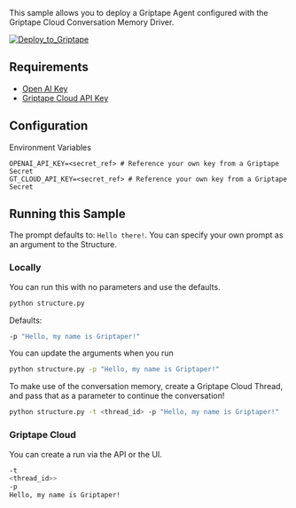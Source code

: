 This sample allows you to deploy a Griptape Agent configured with the Griptape Cloud Conversation Memory Driver.

[![Deploy_to_Griptape](https://github.com/griptape-ai/griptape-cloud/assets/2302515/4fd57873-5c93-44a8-8fa3-ac1bf7d73bcc)](https://cloud-zach-dev.griptape.ai/structures/create?sample-name=griptape-conversation-memory&type=sample)

## Requirements

- [Open AI Key](https://platform.openai.com/api-keys)
- [Griptape Cloud API Key](https://cloud.griptape.ai/account/api-keys)

## Configuration

Environment Variables

```
OPENAI_API_KEY=<secret_ref> # Reference your own key from a Griptape Secret
GT_CLOUD_API_KEY=<secret_ref> # Reference your own key from a Griptape Secret
```

## Running this Sample

The prompt defaults to: `Hello there!`. You can specify your own prompt as an argument to the Structure.

### Locally

You can run this with no parameters and use the defaults.

```bash
python structure.py
```

Defaults:

```bash
-p "Hello, my name is Griptaper!"
```

You can update the arguments when you run

```bash
python structure.py -p "Hello, my name is Griptaper!"
```

To make use of the conversation memory, create a Griptape Cloud Thread, and pass that as a parameter to continue the conversation!

```bash
python structure.py -t <thread_id> -p "Hello, my name is Griptaper!"
```

### Griptape Cloud

You can create a run via the API or the UI.

```bash
-t
<thread_id>>
-p
Hello, my name is Griptaper!
```
